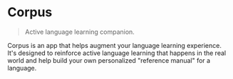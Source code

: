 # Corpus
> Active language learning companion.

Corpus is an app that helps augment your language learning experience. It's
designed to reinforce active language learning that happens in the real world
and help build your own personalized "reference manual" for a language.
